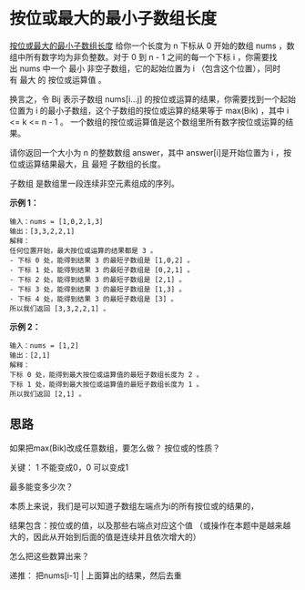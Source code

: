 # 按位或最大的最小子数组长度
[按位或最大的最小子数组长度](https://leetcode.cn/problems/smallest-subarrays-with-maximum-bitwise-or/)
给你一个长度为 n 下标从 0 开始的数组 nums ，数组中所有数字均为非负整数。对于 0 到 n - 1 之间的每一个下标 i ，你需要找出 nums 中一个 最小 非空子数组，它的起始位置为 i （包含这个位置），同时有 最大 的 按位或运算值 。

换言之，令 Bij 表示子数组 nums[i...j] 的按位或运算的结果，你需要找到一个起始位置为 i 的最小子数组，这个子数组的按位或运算的结果等于 max(Bik) ，其中 i <= k <= n - 1 。
一个数组的按位或运算值是这个数组里所有数字按位或运算的结果。

请你返回一个大小为 n 的整数数组 answer，其中 answer[i]是开始位置为 i ，按位或运算结果最大，且 最短 子数组的长度。

子数组 是数组里一段连续非空元素组成的序列。

**示例 1：**
```
输入：nums = [1,0,2,1,3]
输出：[3,3,2,2,1]
解释：
任何位置开始，最大按位或运算的结果都是 3 。
- 下标 0 处，能得到结果 3 的最短子数组是 [1,0,2] 。
- 下标 1 处，能得到结果 3 的最短子数组是 [0,2,1] 。
- 下标 2 处，能得到结果 3 的最短子数组是 [2,1] 。
- 下标 3 处，能得到结果 3 的最短子数组是 [1,3] 。
- 下标 4 处，能得到结果 3 的最短子数组是 [3] 。
所以我们返回 [3,3,2,2,1] 。
```

**示例 2：**
```
输入：nums = [1,2]
输出：[2,1]
解释：
下标 0 处，能得到最大按位或运算值的最短子数组长度为 2 。
下标 1 处，能得到最大按位或运算值的最短子数组长度为 1 。
所以我们返回 [2,1] 。

```

## 思路

 如果把max(Bik)改成任意数组，要怎么做？
 按位或的性质？ 

 关键： 1 不能变成0，0 可以变成1

 最多能变多少次？

本质上来说，我们是可以知道子数组左端点为i的所有按位或的结果的，

结果包含：按位或的值，以及那些右端点对应这个值 
（或操作在本题中是越来越大的，因此从开始到后面的值是连续并且依次增大的）

怎么把这些数算出来？

递推： 把nums[i-1] | 上面算出的结果，然后去重

